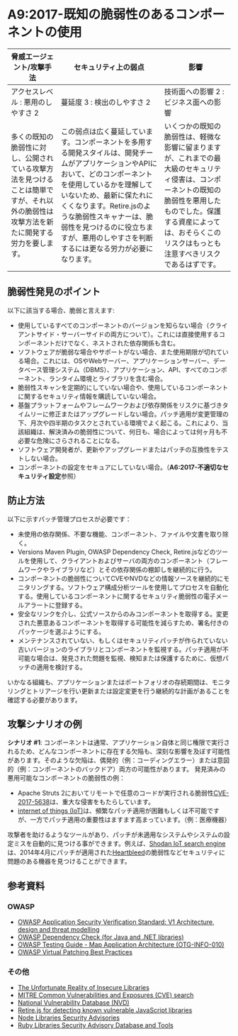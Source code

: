 # A9:2017-既知の脆弱性のあるコンポーネントの使用

| 脅威エージェント/攻撃手法 | セキュリティ上の弱点           | 影響               |
| -- | -- | -- |
| アクセスレベル : 悪用のしやすさ 2 | 蔓延度 3 : 検出のしやすさ 2 | 技術面への影響 2 : ビジネス面への影響 |
| 多くの既知の脆弱性に対し、公開されている攻撃方法を見つけることは簡単ですが、それ以外の脆弱性は攻撃方法を新たに開発する労力を要します。| この弱点は広く蔓延しています。コンポーネントを多用する開発スタイルは、開発チームがアプリケーションやAPIにおいて、どのコンポーネントを使用しているかを理解していないため、最新に保たれにくくなります。Retire.jsのような脆弱性スキャナーは、脆弱性を見つけるのに役立ちますが、悪用のしやすさを判断するには更なる労力が必要になります。| いくつかの既知の脆弱性は、軽微な影響に留まりますが、これまでの最大級のセキュリティ侵害は、コンポーネントの既知の脆弱性を悪用したものでした。保護する資産によっては、おそらくこのリスクはもっとも注意すべきリスクであるはずです。|

## 脆弱性発見のポイント

以下に該当する場合、脆弱と言えます:

* 使用しているすべてのコンポーネントのバージョンを知らない場合（クライアントサイド・サーバーサイドの両方について）。これには直接使用するコンポーネントだけでなく、ネストされた依存関係も含む。
* ソフトウェアが脆弱な場合やサポートがない場合、また使用期限が切れている場合。これには、OSやWebサーバー、アプリケーションサーバー、データベース管理システム（DBMS）、アプリケーション、API、すべてのコンポーネント、ランタイム環境とライブラリを含む場合。
* 脆弱性スキャンを定期的にしていない場合や、使用しているコンポーネントに関するセキュリティ情報を購読していない場合。
* 基盤プラットフォームやフレームワークおよび依存関係をリスクに基づきタイムリーに修正またはアップグレードしない場合。パッチ適用が変更管理の下、月次や四半期のタスクとされている環境でよく起こる。これにより、当該組織は、解決済みの脆弱性について、何日も、場合によっては何ヶ月も不必要な危険にさらされることになる。
* ソフトウェア開発者が、更新やアップグレードまたはパッチの互換性をテストしない場合。
* コンポーネントの設定をセキュアにしていない場合。（**A6:2017-不適切なセキュリティ設定**参照）

## 防止方法

以下に示すパッチ管理プロセスが必要です：

* 未使用の依存関係、不要な機能、コンポーネント、ファイルや文書を取り除く。
* Versions Maven Plugin, OWASP Dependency Check, Retire.jsなどのツールを使用して、クライアントおよびサーバの両方のコンポーネント（フレームワークやライブラリなど）とその依存関係の棚卸しを継続的に行う。
* コンポーネントの脆弱性についてCVEやNVDなどの情報ソースを継続的にモニタリングする。ソフトウェア構成分析ツールを使用してプロセスを自動化する。使用しているコンポーネントに関するセキュリティ脆弱性の電子メールアラートに登録する。
* 安全なリンクを介し、公式ソースからのみコンポーネントを取得する。変更された悪意あるコンポーネントを取得する可能性を減らすため、署名付きのパッケージを選ぶようにする。
* メンテナンスされていない、もしくはセキュリティパッチが作られていない古いバージョンのライブラリとコンポーネントを監視する。パッチ適用が不可能な場合は、発見された問題を監視、検知または保護するために、仮想パッチの適用を検討する。

いかなる組織も、アプリケーションまたはポートフォリオの存続期間は、モニタリングとトリアージを行い更新または設定変更を行う継続的な計画があることを確認する必要があります。

## 攻撃シナリオの例

**シナリオ #1**: コンポーネントは通常、アプリケーション自体と同じ権限で実行されるため、どんなコンポーネントに存在する欠陥も、深刻な影響を及ぼす可能性があります。そのような欠陥は、偶発的（例：コーディングエラー）または意図的（例：コンポーネントのバックドア）両方の可能性があります。
発見済みの悪用可能なコンポーネントの脆弱性の例：

* Apache Struts 2においてリモートで任意のコードが実行される脆弱性[CVE-2017-5638](https://cve.mitre.org/cgi-bin/cvename.cgi?name=CVE-2017-5638)は、重大な侵害をもたらしています。
* [internet of things (IoT)](https://en.wikipedia.org/wiki/Internet_of_things)は、頻繁なパッチ適用が困難もしくは不可能ですが、一方でパッチ適用の重要性はますます高まっています。（例：医療機器）

攻撃者を助けるようなツールがあり、パッチが未適用なシステムやシステムの設定ミスを自動的に見つける事ができます。例えば、[Shodan IoT search engine](https://www.shodan.io/report/89bnfUyJ)は、2014年4月にパッチが適用された[Heartbleed](https://en.wikipedia.org/wiki/Heartbleed)の脆弱性などセキュリティに問題のある機器を見つけることができます。

## 参考資料

### OWASP

* [OWASP Application Security Verification Standard: V1 Architecture, design and threat modelling](https://www.owasp.org/index.php/ASVS_V1_Architecture)
* [OWASP Dependency Check (for Java and .NET libraries)](https://www.owasp.org/index.php/OWASP_Dependency_Check)
* [OWASP Testing Guide - Map Application Architecture (OTG-INFO-010)](https://www.owasp.org/index.php/Map_Application_Architecture_(OTG-INFO-010))
* [OWASP Virtual Patching Best Practices](https://www.owasp.org/index.php/Virtual_Patching_Best_Practices)

### その他

* [The Unfortunate Reality of Insecure Libraries](https://www.aspectsecurity.com/research-presentations/the-unfortunate-reality-of-insecure-libraries)
* [MITRE Common Vulnerabilities and Exposures (CVE) search](https://www.cvedetails.com/version-search.php)
* [National Vulnerability Database (NVD)](https://nvd.nist.gov/)
* [Retire.js for detecting known vulnerable JavaScript libraries](https://github.com/retirejs/retire.js/)
* [Node Libraries Security Advisories](https://nodesecurity.io/advisories)
* [Ruby Libraries Security Advisory Database and Tools](https://rubysec.com/)

